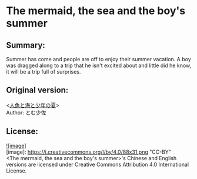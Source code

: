 # The mermaid, the sea and the boy's summer

## Summary:
Summer has come and people are off to enjoy their summer vacation. A boy was dragged along to a trip that he isn't excited about and little did he know, it will be a trip full of surprises.

## Original version:
\<[人魚と海と少年の夏](http://tom.justhpbs.jp/tomhp/vd01.htm)\> 
<br/>Author: とむ少佐

## License:
[![image]](https://i.creativecommons.org/l/by/4.0/88x31.png)  
[image]: https://i.creativecommons.org/l/by/4.0/88x31.png "CC-BY"  
\<The mermaid, the sea and the boy's summer\>'s Chinese and English versions are licensed under Creative Commons Attribution 4.0 International License.
